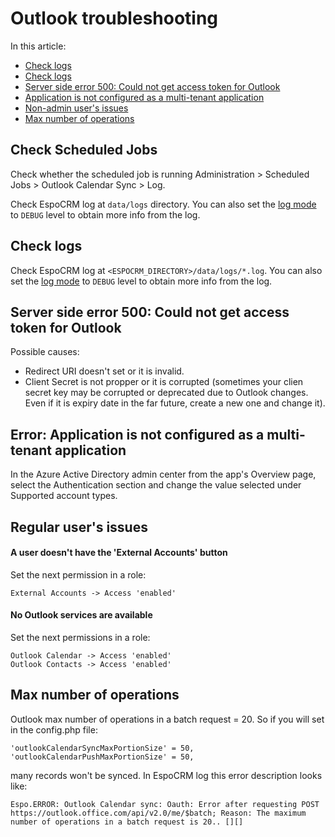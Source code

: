 # Outlook troubleshooting

In this article:

* [Check logs](#check-scheduled-jobs)
* [Check logs](#check-logs)
* [Server side error 500: Could not get access token for Outlook](#server-side-error-500-could-not-get-access-token-for-outlook)
* [Application is not configured as a multi-tenant application](#error-application-is-not-configured-as-a-multi-tenant-application)
* [Non-admin user's issues](#regular-users-issues)
* [Max number of operations](#max-number-of-operations)
    
## Check Scheduled Jobs

Check whether the scheduled job is running Administration > Scheduled Jobs > Outlook Calendar Sync > Log.

Check EspoCRM log at `data/logs` directory. You can also set the [log mode](../../administration/troubleshooting.md#enabling-debug-mode-for-a-logger) to `DEBUG` level to obtain more info from the log.

## Check logs

Check EspoCRM log at `<ESPOCRM_DIRECTORY>/data/logs/*.log`. You can also set the [log mode](../../administration/troubleshooting.md#enabling-debug-mode-for-a-logger) to `DEBUG` level to obtain more info from the log.

## Server side error 500: Could not get access token for Outlook

Possible causes:

* Redirect URI doesn't set or it is invalid.
* Client Secret is not propper or it is corrupted (sometimes your clien secret key may be corrupted or deprecated due to Outlook changes. Even if it is expiry date in the far future, create a new one and change it). 

## Error: Application is not configured as a multi-tenant application

In the Azure Active Directory admin center from the app's Overview page, select the Authentication section and change the value selected under Supported account types.

## Regular user's issues

#### A user doesn't have the 'External Accounts' button

Set the next permission in a role:
```
External Accounts -> Access 'enabled'
```
#### No Outlook services are available

Set the next permissions in a role:
```
Outlook Calendar -> Access 'enabled'
Outlook Contacts -> Access 'enabled'
```

## Max number of operations

Outlook max number of operations in a batch request = 20. So if you will set in the config.php file: 
```
'outlookCalendarSyncMaxPortionSize' = 50,
'outlookCalendarPushMaxPortionSize' = 50,
```
many records won't be synced. In EspoCRM log this error description looks like:
```
Espo.ERROR: Outlook Calendar sync: Oauth: Error after requesting POST https://outlook.office.com/api/v2.0/me/$batch; Reason: The maximum number of operations in a batch request is 20.. [][]
```
